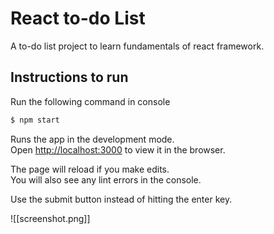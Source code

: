 # React to-do List
A to-do list project to learn fundamentals of react framework. 

## Instructions to run
Run the following command in console

```sh
$ npm start
```

Runs the app in the development mode.\
Open [http://localhost:3000](http://localhost:3000) to view it in the browser.

The page will reload if you make edits.\
You will also see any lint errors in the console.

Use the submit button instead of hitting the enter key.

![[screenshot.png]]